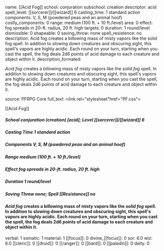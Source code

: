 name: [[Acid Fog]]
school: conjuration
subschool: creation
descriptor: acid
spell_level: [[sorcerer]]/[[wizard]] 6
casting_time: 1 standard action
components: V, S, M (powdered peas and an animal hoof)
costly_components: 0
range: medium (100 ft. + 10 ft./level)
area: 0
effect: fog spreads in 20-ft. radius, 20 ft. high
targets: 0
duration: 1 round/level
dismissible: 0
shapeable: 0
saving_throw: none
spell_resistence: no
description: Acid fog creates a billowing mass of misty vapors like the solid fog spell. In addition to slowing down creatures and obscuring sight, this spell's vapors are highly acidic. Each round on your turn, starting when you cast the spell, the fog deals 2d6 points of acid damage to each creature and object within it.
description_formated: <p><i>Acid fog</i> creates a billowing mass of misty vapors like the <i>solid fog</i> spell. In addition to slowing down creatures and obscuring sight, this spell's vapors are highly acidic. Each round on your turn, starting when you cast the spell, the fog deals 2d6 points of acid damage to each creature and object within it.</p>
source: PFRPG Core
full_text: <link rel="stylesheet"href="PF.css"><div class="heading"><p class="alignleft">[[Acid Fog]] </p><div style="clear: both;"></div></div><div><h5><b>School </b>conjuration (creation) [acid]; <b>Level </b>[[sorcerer]]/[[wizard]] 6</h5><h5><b>Casting Time </b>1 standard action</h5><h5><b>Components </b>V, S, M (powdered peas and an animal hoof)</h5><h5><b>Range </b>medium (100 ft. + 10 ft./level)</h5><h5><b>Effect </b>fog spreads in 20-ft. radius, 20 ft. high</h5><h5><b>Duration </b>1 round/level</h5><h5><b>Saving Throw </b>none; <b>Spell [[Resistance]] </b>no</h5></div><div><h4><p><i>Acid fog</i> creates a billowing mass of misty vapors like the <i>solid fog</i> spell. In addition to slowing down creatures and obscuring sight, this spell's vapors are highly acidic. Each round on your turn, starting when you cast the spell, the fog deals 2d6 points of acid damage to each creature and object within it.</p></h4></div>
verbal: 1
somatic: 1
material: 1
[[focus]]: 0
divine_[[focus]]: 0
sor: 6.0
wiz: 6.0
[[cleric]]: 0
[[druid]]: 0
[[ranger]]: 0
[[bard]]: 0
[[paladin]]: 0
deity: 0
